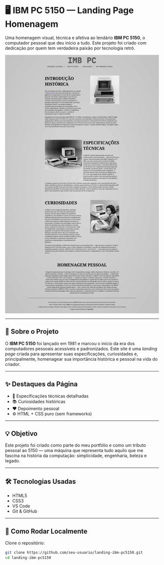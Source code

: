 # 🖥️ IBM PC 5150 — Landing Page Homenagem

Uma homenagem visual, técnica e afetiva ao lendário **IBM PC 5150**, o computador pessoal que deu início a tudo. Este projeto foi criado com dedicação por quem tem verdadeira paixão por tecnologia retrô.

![Screenshot do projeto](assets/images/Screenshot.png)

---

## 📜 Sobre o Projeto

O **IBM PC 5150** foi lançado em 1981 e marcou o início da era dos computadores pessoais acessíveis e padronizados. Este site é uma *landing page* criada para apresentar suas especificações, curiosidades e, principalmente, 
homenagear sua importância histórica e pessoal na vida do criador.

---

## ✨ Destaques da Página

- 🧠 Especificações técnicas detalhadas
- 📚 Curiosidades históricas
- ❤️ Depoimento pessoal
- ⚙️ HTML + CSS puro (sem frameworks)

---

## 💡 Objetivo

Este projeto foi criado como parte do meu portfólio e como um tributo pessoal ao 5150 — uma máquina que representa tudo aquilo que me fascina na história da computação: simplicidade, engenharia, beleza e legado.

---

## 🛠️ Tecnologias Usadas

- HTML5
- CSS3
- VS Code
- Git & GitHub

---

## 🚀 Como Rodar Localmente

Clone o repositório:

```bash
git clone https://github.com/seu-usuario/landing-ibm-pc5150.git
cd landing-ibm-pc5150
